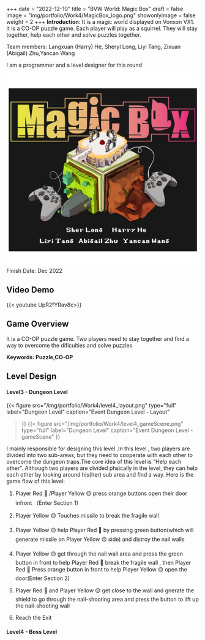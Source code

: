 +++
date = "2022-12-10"
title = "BVW World: Magic Box"
draft = false
image = "img/portfolio/Work4/MagicBox_logo.png"
showonlyimage = false
weight = 2
+++
**Introduction**: It is a magic world displayed on Vonxon VX1. It is a CO-OP puzzle game. Each player will play as a squirrel. They will stay together, help each other and solve puzzles together.

Team members:
Langxuan (Harry) He, Sheryl Long, Liyi Tang, Zixuan (Abigail) Zhu,Yancan Wang

I am a programmer and a level designer for this round

<!--more-->
![gamelogo][1]
Finish Date: Dec 2022
## Video Demo
{{< youtube UpR2fYRav8c>}}
## Game Overview
It is a CO-OP puzzle game. Two players need to stay together and find a way to overcome the dificulties and solve puzzles

**Keywords: Puzzle,CO-OP**

## Level Design

#### Level3 - Dungeon Level
{{< figure
  src="/img/portfolio/Work4/level4_layout.png"
  type="full"
  label="Dungeon Level"
  caption="Event Dungeon Level - Layout" 
  >}}
{{< figure
  src="/img/portfolio/Work4/level4_gameScene.png"
  type="full"
  label="Dungeon Level"
  caption="Event Dungeon Level - gameScene" 
  >}}

I mainly responsible for designing this level .In this level , two players are divided into two sub-areas, but they need to cooperate with each other to overcome the dungeon traps.The core idea of this level is "Help each other". Although two players are divided phsically in the level, they can help each other by looking around his(her) sub area and find a way. Here is the game flow of this level:

1. Player Red 🔴 /Player Yellow 🟡 press orange buttons open their door infront （Enter Section 1)

2. Player Yellow 🟡 Touches missile to break the fragile wall

3. Player Yellow 🟡 help Player Red 🔴 by pressing green button(which will generate missile on Player Yellow 🟡 side) and distroy the nail walls

4. Player Yellow 🟡 get through the nail wall area and press the green button in front to help Player Red 🔴 break the fragile wall , then Player Red 🔴 Press orange button in front to help Player Yellow 🟡 open the door(Enter Section 2)

5. Player Red 🔴 and Player Yellow 🟡 get close to the wall and gnerate the shield to go through the nail-shooting area and press the button to lift up the nail-shooting wall
   
6. Reach the Exit 
#### Level4 - Boss Level




[1]:/img/portfolio/Work4/MagicBox_logo.png
